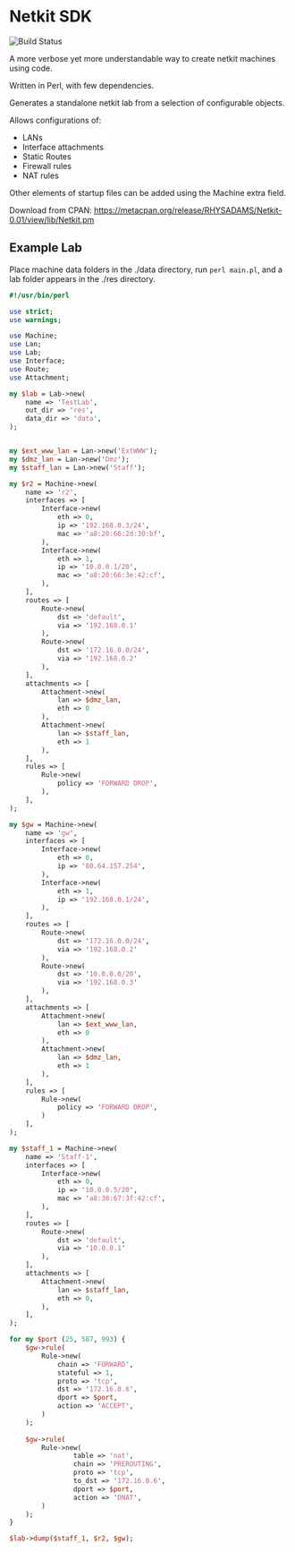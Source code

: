 # Netkit SDK

![Build Status](https://github.com/radams15/netkit-sdk/actions/workflows/build-package.yaml/badge.svg)

A more verbose yet more understandable way to create netkit machines using code.

Written in Perl, with few dependencies.

Generates a standalone netkit lab from a selection of configurable objects.

Allows configurations of:

- LANs
- Interface attachments
- Static Routes
- Firewall rules
- NAT rules

Other elements of startup files can be added using the Machine extra field.

Download from CPAN: https://metacpan.org/release/RHYSADAMS/Netkit-0.01/view/lib/Netkit.pm

## Example Lab

Place machine data folders in the ./data directory, run `perl main.pl`, and a lab folder appears in the ./res directory.

```perl
#!/usr/bin/perl

use strict;
use warnings;

use Machine;
use Lan;
use Lab;
use Interface;
use Route;
use Attachment;

my $lab = Lab->new(
	name => 'TestLab',
	out_dir => 'res',
	data_dir => 'data',
);


my $ext_www_lan = Lan->new('ExtWWW');
my $dmz_lan = Lan->new('Dmz');
my $staff_lan = Lan->new('Staff');

my $r2 = Machine->new(
	name => 'r2',
	interfaces => [
		Interface->new(
			eth => 0,
			ip => '192.168.0.3/24',
			mac => 'a8:20:66:2d:30:bf',
		),
		Interface->new(
			eth => 1,
			ip => '10.0.0.1/20',
			mac => 'a8:20:66:3e:42:cf',
		),
	],
	routes => [
		Route->new(
			dst => 'default',
			via => '192.168.0.1'
		),
		Route->new(
			dst => '172.16.0.0/24',
			via => '192.168.0.2'
		),
	],
	attachments => [
		Attachment->new(
			lan => $dmz_lan,
			eth => 0
		),
		Attachment->new(
			lan => $staff_lan,
			eth => 1
		),
	],
	rules => [
		Rule->new(
			policy => 'FORWARD DROP',
		),
	],
);

my $gw = Machine->new(
	name => 'gw',
	interfaces => [
		Interface->new(
			eth => 0,
			ip => '80.64.157.254',
		),
		Interface->new(
			eth => 1,
			ip => '192.168.0.1/24',
		),
	],
	routes => [
		Route->new(
			dst => '172.16.0.0/24',
			via => '192.168.0.2'
		),
		Route->new(
			dst => '10.0.0.0/20',
			via => '192.168.0.3'
		),
	],
	attachments => [
		Attachment->new(
			lan => $ext_www_lan,
			eth => 0
		),
		Attachment->new(
			lan => $dmz_lan,
			eth => 1
		),
	],
	rules => [
		Rule->new(
			policy => 'FORWARD DROP',
		)
	],
);

my $staff_1 = Machine->new(
	name => 'Staff-1',
	interfaces => [
		Interface->new(
			eth => 0,
			ip => '10.0.0.5/20',
			mac => 'a8:30:67:3f:42:cf',
		),
	],
	routes => [
		Route->new(
			dst => 'default',
			via => '10.0.0.1'
		),
	],
	attachments => [
		Attachment->new(
			lan => $staff_lan,
			eth => 0,
		),
	],
);

for my $port (25, 587, 993) {
	$gw->rule(
		Rule->new(
			chain => 'FORWARD',
			stateful => 1,
			proto => 'tcp',
			dst => '172.16.0.6',
			dport => $port,
			action => 'ACCEPT',
		)
	);
	
	$gw->rule(
		Rule->new(
				table => 'nat',
				chain => 'PREROUTING',
				proto => 'tcp',
				to_dst => '172.16.0.6',
				dport => $port,
				action => 'DNAT',
		)
	);
}

$lab->dump($staff_1, $r2, $gw);
```
